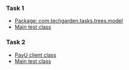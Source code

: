 ### Task 1

* [Package: com.techgarden.tasks.trees.model](https://github.com/mmaszkie/techgarden/tree/master/src/main/java/com/techgarden/tasks/trees/model)
* [Main test class](https://github.com/mmaszkie/techgarden/blob/master/src/test/java/com/techgarden/tasks/trees/model/TreesTest.java)

### Task 2

* [PayU client class](https://github.com/mmaszkie/techgarden/blob/master/src/main/java/com/techgarden/tasks/payu/client/PayUClient.java)
* [Main test class](https://github.com/mmaszkie/techgarden/blob/master/src/test/java/com/techgarden/tasks/payu/client/PayUClientIntegrationTest.java)